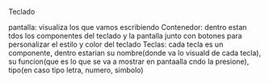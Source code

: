 Teclado

pantalla: visualiza los que vamos escribiendo
Contenedor: dentro estan tdos los componentes del teclado y la pantalla junto con botones para personalizar el estilo y color del teclado
Teclas: cada tecla es un componente, dentro estarian su nombre(donde va lo visuald de cada tecla), su funcion(que es lo que se va a mostrar en pantaalla cndo la presione), tipo(en caso tipo letra, numero, simbolo)
          